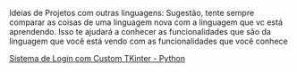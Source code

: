 
Ideias de Projetos com outras linguagens:
Sugestão, tente sempre comparar as coisas de uma linguagem nova com a linguagem que vc está aprendendo.
Isso te ajudará a conhecer as funcionalidades que são da linguagem que você está vendo com as funcionalidades que você conhece


[Sistema de Login com Custom TKinter - Python](https://github.com/cantaruttim/LoginCTk/blob/main/app.py)
